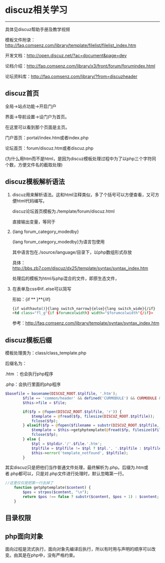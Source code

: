 # discuz相关学习

***

具体见discuz帮助手册及教学视频

模板文件附录：http://faq.comsenz.com/library/template/filelist/filelist_index.htm

开发文档：http://open.discuz.net/?ac=document&page=dev

论档介绍：http://faq.comsenz.com/library/x3/front/forum/forumindex.html

论坛资料库：http://faq.comsenz.com/library/?from=discuzheader

## discuz首页

全局->站点功能->开启门户

界面->导航设置->设门户为首页。

在这里可以看到那个页面是主页。

门户首页：portal/index.htm或者index.php

论坛首页：forum/discuz.htm或者discuz.php

(为什么用htm而不是html，是因为discuz模板处理过程中为了以php三个字符同个数，方便文件名的截取处理)

## discuz模板解析语法

1. <!--{}-->

   discuz用<!--{}-->来解析语法。这和html注释类似，多了个括号可以方便查看，又可方便html代码编写。

   discuz论坛首页模板为./template/forum/discuz.html

   直接输出变量，等同于<?php echo $my_var;?>



2. {lang forum_category_modedby}

   {lang forum_category_modedby}为语言包使用

   其中语言包在./source/language/目录下，以php数组形式存放

   具体：http://bbs.zb7.com/discuz/dx25/template/syntax/syntax_index.htm

   处理后的模板为html与php混合的文件，即原生态文件，

3. 在表单及css中if..else可以简写

   形如：{if ** }**{/if}

   ```html
   {if widthauto()}{lang switch_narrow}{else}{lang switch_wide}{/if}
   <td class="fl_g"{if $forumcolwidth} width="$forumcolwidth"{/if}>
   ```

   参考：http://faq.comsenz.com/library/template/syntax/syntax_index.htm

## discuz模板后缀

模板处理类为：class/class_template.php

后缀名为：

.htm ：也会执行php程序

.php：会执行里面的php程序

```php
$basefile = basename(DISCUZ_ROOT.$tplfile, '.htm');
		$file == 'common/header' && defined('CURMODULE') && CURMODULE && $file = 'common/header_'.CURMODULE;
		$this->file = $file;

		if($fp = @fopen(DISCUZ_ROOT.$tplfile, 'r')) {
			$template = @fread($fp, filesize(DISCUZ_ROOT.$tplfile));
			fclose($fp);
		} elseif($fp = @fopen($filename = substr(DISCUZ_ROOT.$tplfile, 0, -4).'.php', 'r')) {
			$template = $this->getphptemplate(@fread($fp, filesize($filename)));
			fclose($fp);
		} else {
			$tpl = $tpldir.'/'.$file.'.htm';
			$tplfile = $tplfile != $tpl ? $tpl.', '.$tplfile : $tplfile;
			$this->error('template_notfound', $tplfile);
		}
```

其实discuz只是把他们当作普通文件处理，最终解析为.php。后缀为.htm或者.php都可以，只是对.php文件进行处理时，默认忽略第一行。

```php
//这里仅仅是把第一行去掉了
	function getphptemplate($content) {
		$pos = strpos($content, "\n");
		return $pos !== false ? substr($content, $pos + 1) : $content;
	}
```

## 目录权限

## php面向对象

面向过程是流式执行，面向对象先编译后执行，所以有时用与声明的顺序可以改变。由其是在php中，没有严格约束。